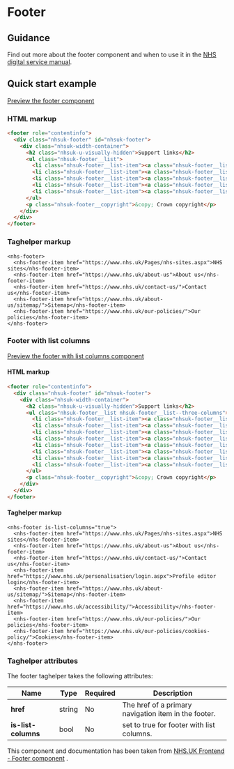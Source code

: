 ﻿# Footer

## Guidance
Find out more about the footer component and when to use it in the [NHS digital service manual](https://beta.nhs.uk/service-manual/styles-components-patterns/footer).

## Quick start example

[Preview the footer component](https://dotnetcorefelpoc.azurewebsites.net/components/footer)

### HTML markup

```html
<footer role="contentinfo">
  <div class="nhsuk-footer" id="nhsuk-footer">
    <div class="nhsuk-width-container">
      <h2 class="nhsuk-u-visually-hidden">Support links</h2>
      <ul class="nhsuk-footer__list">
        <li class="nhsuk-footer__list-item"><a class="nhsuk-footer__list-item-link" href="https://www.nhs.uk/Pages/nhs-sites.aspx">NHS sites</a></li>
        <li class="nhsuk-footer__list-item"><a class="nhsuk-footer__list-item-link" href="https://www.nhs.uk/about-us">About us</a></li>
        <li class="nhsuk-footer__list-item"><a class="nhsuk-footer__list-item-link" href="https://www.nhs.uk/contact-us/">Contact us</a></li>
        <li class="nhsuk-footer__list-item"><a class="nhsuk-footer__list-item-link" href="https://www.nhs.uk/about-us/sitemap/">Sitemap</a></li>
        <li class="nhsuk-footer__list-item"><a class="nhsuk-footer__list-item-link" href="https://www.nhs.uk/our-policies/">Our policies</a></li>
      </ul>
      <p class="nhsuk-footer__copyright">&copy; Crown copyright</p>
    </div>
  </div>
</footer>
```

### Taghelper markup

```
<nhs-footer>
  <nhs-footer-item href="https://www.nhs.uk/Pages/nhs-sites.aspx">NHS sites</nhs-footer-item>
  <nhs-footer-item href="https://www.nhs.uk/about-us">About us</nhs-footer-item>
  <nhs-footer-item href="https://www.nhs.uk/contact-us/">Contact us</nhs-footer-item>
  <nhs-footer-item href="https://www.nhs.uk/about-us/sitemap/">Sitemap</nhs-footer-item>
  <nhs-footer-item href="https://www.nhs.uk/our-policies/">Our policies</nhs-footer-item>
</nhs-footer>
```
### Footer with list columns

[Preview the footer with list columns component](https://dotnetcorefelpoc.azurewebsites.net/components/footer-columns)

#### HTML markup

```html
<footer role="contentinfo">
  <div class="nhsuk-footer" id="nhsuk-footer">
    <div class="nhsuk-width-container">
      <h2 class="nhsuk-u-visually-hidden">Support links</h2>
      <ul class="nhsuk-footer__list nhsuk-footer__list--three-columns">
        <li class="nhsuk-footer__list-item"><a class="nhsuk-footer__list-item-link" href="https://www.nhs.uk/nhs-sites/">NHS sites</a></li>
        <li class="nhsuk-footer__list-item"><a class="nhsuk-footer__list-item-link" href="https://www.nhs.uk/about-us/">About us</a></li>
        <li class="nhsuk-footer__list-item"><a class="nhsuk-footer__list-item-link" href="https://www.nhs.uk/contact-us/">Contact us</a></li>
        <li class="nhsuk-footer__list-item"><a class="nhsuk-footer__list-item-link" href="https://www.nhs.uk/personalisation/login.aspx">Profile editor login</a></li>
        <li class="nhsuk-footer__list-item"><a class="nhsuk-footer__list-item-link" href="https://www.nhs.uk/about-us/sitemap/">Sitemap</a></li>
        <li class="nhsuk-footer__list-item"><a class="nhsuk-footer__list-item-link" href="https://www.nhs.uk/accessibility/">Accessibility</a></li>
        <li class="nhsuk-footer__list-item"><a class="nhsuk-footer__list-item-link" href="https://www.nhs.uk/our-policies/">Our policies</a></li>
        <li class="nhsuk-footer__list-item"><a class="nhsuk-footer__list-item-link" href="https://www.nhs.uk/our-policies/cookies-policy/">Cookies</a></li>
      </ul>
      <p class="nhsuk-footer__copyright">&copy; Crown copyright</p>
    </div>
  </div>
</footer>
```

#### Taghelper markup

```
<nhs-footer is-list-columns="true">
  <nhs-footer-item href="https://www.nhs.uk/Pages/nhs-sites.aspx">NHS sites</nhs-footer-item>
  <nhs-footer-item href="https://www.nhs.uk/about-us">About us</nhs-footer-item>
  <nhs-footer-item href="https://www.nhs.uk/contact-us/">Contact us</nhs-footer-item>
  <nhs-footer-item href="https://www.nhs.uk/personalisation/login.aspx">Profile editor login</nhs-footer-item>
  <nhs-footer-item href="https://www.nhs.uk/about-us/sitemap/">Sitemap</nhs-footer-item>
  <nhs-footer-item href="https://www.nhs.uk/accessibility/">Accessibility</nhs-footer-item>
  <nhs-footer-item href="https://www.nhs.uk/our-policies/">Our policies</nhs-footer-item>
  <nhs-footer-item href="https://www.nhs.uk/our-policies/cookies-policy/">Cookies</nhs-footer-item>
</nhs-footer>
```
### Taghelper attributes

The footer taghelper takes the following attributes:

| Name                         | Type     | Required  | Description  |
| -----------------------------|----------|-----------|--------------|
| **href**      | string   | No        | The href of a primary navigation item in the footer. |
| **is-list-columns**      | bool   | No        | set to true for footer with list columns. |


This component and documentation has been taken from [NHS.UK Frontend - Footer component](https://github.com/nhsuk/nhsuk-frontend/tree/master/packages/components/footer) .
